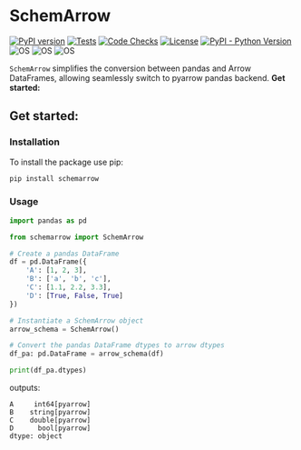 



# SchemArrow
[![PyPI version](https://img.shields.io/pypi/v/SchemArrow)](https://img.shields.io/pypi/v/SchemArrow)
[![Tests](https://github.com/DanielAvdar/SchemArrow/actions/workflows/ci.yml/badge.svg)](https://github.com/DanielAvdar/SchemArrow/actions/workflows/ci.yml)
[![Code Checks](https://github.com/DanielAvdar/SchemArrow/actions/workflows/code-checks.yml/badge.svg)](https://github.com/DanielAvdar/SchemArrow/actions/workflows/code-checks.yml)
[![License](https://img.shields.io/:license-MIT-blue.svg)](https://opensource.org/license/mit/)
[![PyPI - Python Version](https://img.shields.io/pypi/pyversions/SchemArrow)](https://pypi.org/project/SchemArrow/)
![OS](https://img.shields.io/badge/ubuntu-blue?logo=ubuntu)
![OS](https://img.shields.io/badge/win-blue?logo=windows)
![OS](https://img.shields.io/badge/mac-blue?logo=apple)

`SchemArrow` simplifies the conversion between pandas and Arrow DataFrames, allowing seamlessly switch to pyarrow pandas backend.
**Get started:**
## Get started:
### Installation
To install the package use pip:

```bash
pip install schemarrow
```
### Usage

```python
import pandas as pd

from schemarrow import SchemArrow

# Create a pandas DataFrame
df = pd.DataFrame({
    'A': [1, 2, 3],
    'B': ['a', 'b', 'c'],
    'C': [1.1, 2.2, 3.3],
    'D': [True, False, True]
})

# Instantiate a SchemArrow object
arrow_schema = SchemArrow()

# Convert the pandas DataFrame dtypes to arrow dtypes
df_pa: pd.DataFrame = arrow_schema(df)

print(df_pa.dtypes)
```
outputs:
```
A     int64[pyarrow]
B    string[pyarrow]
C    double[pyarrow]
D      bool[pyarrow]
dtype: object
```
